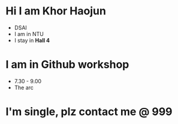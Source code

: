 # Hi I am Khor Haojun
- DSAI
- I am in NTU
- I stay in **Hall 4**

# I am in Github workshop
- 7.30 - 9.00
- The arc

# I'm single, plz contact me @ 999